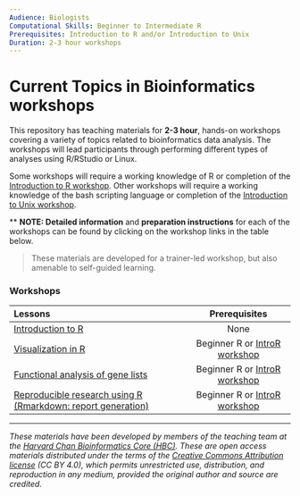 ```yaml
---
Audience: Biologists
Computational Skills: Beginner to Intermediate R
Prerequisites: Introduction to R and/or Introduction to Unix
Duration: 2-3 hour workshops
---
```



# Current Topics in Bioinformatics workshops

This repository has teaching materials for **2-3 hour**, hands-on workshops covering a variety of topics related to bioinformatics data analysis. The workshops will lead participants through performing different types of analyses using R/RStudio or Linux. 

Some workshops will require a working knowledge of R or completion of the [Introduction to R workshop](https://github.com/hbctraining/Intro-to-R). Other workshops will require a working knowledge of the bash scripting language or completion of the [Introduction to Unix workshop](https://github.com/hbctraining/Intro-to-Unix).

** **NOTE: Detailed information** and **preparation instructions** for each of the workshops can be found by clicking on the workshop links in the table below.

> These materials are developed for a trainer-led workshop, but also amenable to self-guided learning.

### Workshops

| Lessons        | Prerequisites |
|:---------------|:-------------:|
| [Introduction to R](https://hbctraining.github.io/Training-modules/IntroR_ggplot2/README.html) | None |
| [Visualization in R](https://hbctraining.github.io/Training-modules/Visualization_in_R/README.html) | Beginner R or [IntroR workshop](https://hbctraining.github.io/Intro-to-R/README.html) |
| [Functional analysis of gene lists](https://hbctraining.github.io/Training-modules/DGE-functional-analysis/README.html) | Beginner R or [IntroR workshop](https://hbctraining.github.io/Intro-to-R/README.html) |
| [Reproducible research using R (Rmarkdown: report generation)](https://hbctraining.github.io/Training-modules/Rmarkdown/README.html) | Beginner R or [IntroR workshop](https://hbctraining.github.io/Intro-to-R/README.html) |

***

*These materials have been developed by members of the teaching team at the [Harvard Chan Bioinformatics Core (HBC)](http://bioinformatics.sph.harvard.edu/). These are open access materials distributed under the terms of the [Creative Commons Attribution license](https://creativecommons.org/licenses/by/4.0/) (CC BY 4.0), which permits unrestricted use, distribution, and reproduction in any medium, provided the original author and source are credited.*
